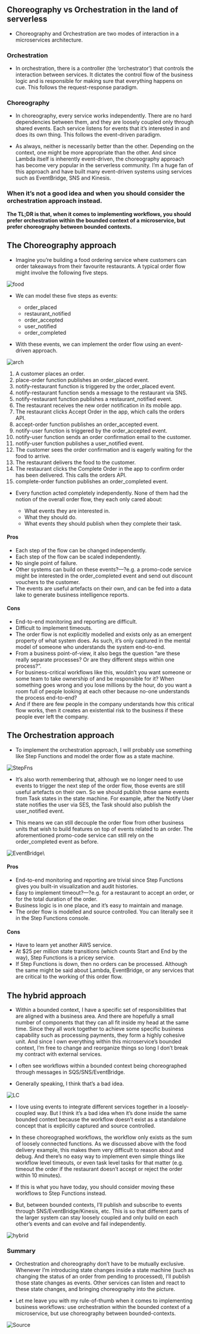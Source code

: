 ## Choreography vs Orchestration in the land of serverless

* Choreography and Orchestration are two modes of interaction in a microservices architecture.

### Orchestration
* In orchestration, there is a controller (the ‘orchestrator’) that controls the interaction between services. It dictates the control flow of the business logic and is responsible for making sure that everything happens on cue. This follows the request-response paradigm.

### Choreography
* In choreography, every service works independently. There are no hard dependencies between them, and they are loosely coupled only through shared events. Each service listens for events that it’s interested in and does its own thing. This follows the event-driven paradigm.

* As always, neither is necessarily better than the other. Depending on the context, one might be more appropriate than the other. And since Lambda itself is inherently event-driven, the choreography approach has become very popular in the serverless community. I’m a huge fan of this approach and have built many event-driven systems using services such as EventBridge, SNS and Kinesis.

### When it’s not a good idea and when you should consider the orchestration approach instead.

**The TL;DR is that, when it comes to implementing workflows, you should prefer orchestration within the bounded context of a microservice, but prefer choreography between bounded contexts.**

## The Choreography approach

* Imagine you’re building a food ordering service where customers can order takeaways from their favourite restaurants. A typical order flow might involve the following five steps.

![food](https://theburningmonk.com/wp-content/uploads/2020/08/img_5f2c8f21d0a62.png)

* We can model these five steps as events:
  * order_placed
  * restaurant_notified
  * order_accepted
  * user_notified
  * order_completed

* With these events, we can implement the order flow using an event-driven approach.

![arch](https://theburningmonk.com/wp-content/uploads/2020/08/img_5f2c8f2e548a8-1536x967.png)

1. A customer places an order.
2. place-order function publishes an order_placed event.
3. notify-restaurant function is triggered by the order_placed event.
4. notify-restaurant function sends a message to the restaurant via SNS.
5. notify-restaurant function publishes a restaurant_notified event.
6. The restaurant receives the new order notification in its mobile app.
7. The restaurant clicks Accept Order in the app, which calls the orders API.
8. accept-order function publishes an order_accepted event.
9. notify-user function is triggered by the order_accepted event.
10. notify-user function sends an order confirmation email to the customer.
11. notify-user function publishes a user_notified event.
12. The customer sees the order confirmation and is eagerly waiting for the food to arrive.
13. The restaurant delivers the food to the customer.
14. The restaurant clicks the Complete Order in the app to confirm order has been delivered. This calls the orders API.
15. complete-order function publishes an order_completed event.

* Every function acted completely independently. None of them had the notion of the overall order flow, they each only cared about:

  * What events they are interested in.
  * What they should do.
  * What events they should publish when they complete their task.

#### Pros
* Each step of the flow can be changed independently.
* Each step of the flow can be scaled independently.
* No single point of failure.
* Other systems can build on these events?—?e.g. a promo-code service might be interested in the order_completed event and send out discount vouchers to the customer.
* The events are useful artefacts on their own, and can be fed into a data lake to generate business intelligence reports.

#### Cons
* End-to-end monitoring and reporting are difficult.
* Difficult to implement timeouts.
* The order flow is not explicitly modelled and exists only as an emergent property of what system does. As such, it’s only captured in the mental model of someone who understands the system end-to-end.
* From a business point-of-view, it also begs the question “are these really separate processes? Or are they different steps within one process?”.
* For business-critical workflows like this, wouldn’t you want someone or some team to take ownership of and be responsible for it? When something goes wrong and you lose millions by the hour, do you want a room full of people looking at each other because no-one understands the process end-to-end?
* And if there are few people in the company understands how this critical flow works, then it creates an existential risk to the business if these people ever left the company.

## The Orchestration approach

* To implement the orchestration approach, I will probably use something like Step Functions and model the order flow as a state machine.

![StepFns](https://theburningmonk.com/wp-content/uploads/2020/08/img_5f2c8f59acae6.png)

* It’s also worth remembering that, although we no longer need to use events to trigger the next step of the order flow, those events are still useful artefacts on their own. So we should publish those same events from Task states in the state machine. For example, after the Notify User state notifies the user via SES, the Task should also publish the user_notified event.

* This means we can still decouple the order flow from other business units that wish to build features on top of events related to an order. The aforementioned promo-code service can still rely on the order_completed event as before.

![EventBridge](https://theburningmonk.com/wp-content/uploads/2020/08/img_5f2c8f702b299.png)\

#### Pros
* End-to-end monitoring and reporting are trivial since Step Functions gives you built-in visualization and audit histories.
* Easy to implement timeout?—?e.g. for a restaurant to accept an order, or for the total duration of the order.
* Business logic is in one place, and it’s easy to maintain and manage.
* The order flow is modelled and source controlled. You can literally see it in the Step Functions console.

#### Cons
* Have to learn yet another AWS service.
* At $25 per million state transitions (which counts Start and End by the way), Step Functions is a pricey service.
* If Step Functions is down, then no orders can be processed. Although the same might be said about Lambda, EventBridge, or any services that are critical to the working of this order flow.

## The hybrid approach
* Within a bounded context, I have a specific set of responsibilities that are aligned with a business area. And there are hopefully a small number of components that they can all fit inside my head at the same time. Since they all work together to achieve some specific business capability such as processing payments, they form a highly cohesive unit. And since I own everything within this microservice’s bounded context, I’m free to change and reorganize things so long I don’t break my contract with external services.

* I often see workflows within a bounded context being choreographed through messages in SQS/SNS/EventBridge.

* Generally speaking, I think that’s a bad idea.

![LC](https://theburningmonk.com/wp-content/uploads/2020/08/img_5f2c8f92e868d.png)

* I love using events to integrate different services together in a loosely-coupled way. But I think it’s a bad idea when it’s done inside the same bounded context because the workflow doesn’t exist as a standalone concept that is explicitly captured and source controlled.

* In these choreographed workflows, the workflow only exists as the sum of loosely connected functions. As we discussed above with the food delivery example, this makes them very difficult to reason about and debug. And there’s no easy way to implement even simple things like workflow level timeouts, or even task level tasks for that matter (e.g. timeout the order if the restaurant doesn’t accept or reject the order within 10 minutes).

* If this is what you have today, you should consider moving these workflows to Step Functions instead.

* But, between bounded contexts, I’ll publish and subscribe to events through SNS/EventBridge/Kinesis, etc. This is so that different parts of the larger system can stay loosely coupled and only build on each other’s events and can evolve and fail independently.

![hybrid](https://theburningmonk.com/wp-content/uploads/2020/08/img_5f2c8faa706cc.png)

### Summary

* Orchestration and choreography don’t have to be mutually exclusive. Whenever I’m introducing state changes inside a state machine (such as changing the status of an order from pending to processed), I’ll publish those state changes as events. Other services can listen and react to these state changes, and bringing choreography into the picture.

* Let me leave you with my rule-of-thumb when it comes to implementing business workflows: use orchestration within the bounded context of a microservice, but use choreography between bounded-contexts.

![Source](https://theburningmonk.com/2020/08/choreography-vs-orchestration-in-the-land-of-serverless/)
